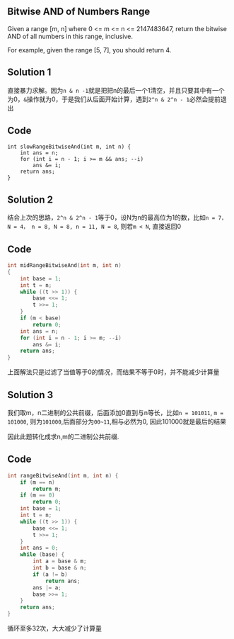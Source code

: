 ## Bitwise AND of Numbers Range

Given a range [m, n] where 0 <= m <= n <= 2147483647, return the bitwise AND of all numbers in this range, inclusive.

For example, given the range [5, 7], you should return 4. 

## Solution 1

直接暴力求解。因为`n & n -1`就是把把n的最后一个1清空，并且只要其中有一个为0，`&`操作就为0，于是我们从后面开始计算，遇到`2^n & 2^n - 1`必然会提前退出

## Code
```
int slowRangeBitwiseAnd(int m, int n) {
	int ans = n;
	for (int i = n - 1; i >= m && ans; --i)
		ans &= i;
	return ans;
}
```

## Solution 2

结合上次的思路，`2^n & 2^n - 1`等于0，设N为n的最高位为1的数，比如`n = 7， N = 4， n = 8, N = 8, n = 11, N = 8`, 则若`m < N`, 直接返回0

## Code
```c
int midRangeBitwiseAnd(int m, int n)
{
	int base = 1;
	int t = n;
	while ((t >> 1)) {
		base <<= 1;
		t >>= 1;
	}
	if (m < base)
		return 0;
	int ans = n;
	for (int i = n - 1; i >= m; --i)
		ans &= i;
	return ans;
}
```

上面解法只是过滤了当值等于0的情况，而结果不等于0时，并不能减少计算量

## Solution 3

我们取m，n二进制的公共前缀，后面添加0直到与n等长，比如`n = 101011`, `m = 101000`, 则为`101000`,后面部分为`00~11`,相与必然为0, 因此101000就是最后的结果

因此此题转化成求n,m的二进制公共前缀.

## Code
```c
int rangeBitwiseAnd(int m, int n) {
	if (m == n)
		return m;
	if (m == 0)
		return 0;
	int base = 1;
	int t = n;
	while ((t >> 1)) {
		base <<= 1;
		t >>= 1;
	}
	int ans = 0;
	while (base) {
		int a = base & m;
		int b = base & n;
		if (a != b)
			return ans;
		ans |= a;
		base >>= 1;
	}
	return ans;
}
```

循环至多32次，大大减少了计算量
